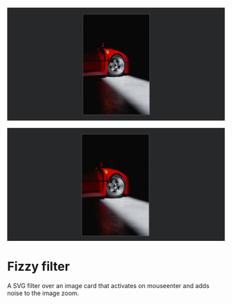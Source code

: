 ![Before](/assets/02.png)

![After](/assets/01.png)

# Fizzy filter

A SVG filter over an image card that activates on mouseenter and adds noise to the image zoom.
